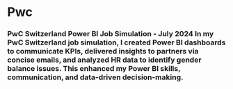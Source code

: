 # Pwc
### PwC Switzerland Power BI Job Simulation - July 2024  In my PwC Switzerland job simulation, I created Power BI dashboards to communicate KPIs, delivered insights to partners via concise emails, and analyzed HR data to identify gender balance issues. This enhanced my Power BI skills, communication, and data-driven decision-making.
